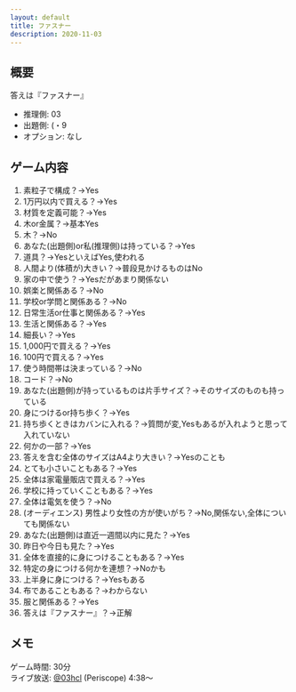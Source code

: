 ```yaml
---
layout: default
title: ファスナー
description: 2020-11-03
---
```


## 概要

答えは『ファスナー』

- 推理側: 03
- 出題側: (・9
- オプション: なし

## ゲーム内容

1. 素粒子で構成？→Yes
2. 1万円以内で買える？→Yes
3. 材質を定義可能？→Yes
4. 木or金属？→基本Yes
5. 木？→No
6. あなた(出題側)or私(推理側)は持っている？→Yes
7. 道具？→YesといえばYes,使われる
8. 人間より(体積が)大きい？→普段見かけるものはNo
9. 家の中で使う？→Yesだがあまり関係ない
10. 娯楽と関係ある？→No
11. 学校or学問と関係ある？→No
12. 日常生活or仕事と関係ある？→Yes
13. 生活と関係ある？→Yes
14. 細長い？→Yes
15. 1,000円で買える？→Yes
16. 100円で買える？→Yes
17. 使う時間帯は決まっている？→No
18. コード？→No
19. あなた(出題側)が持っているものは片手サイズ？→そのサイズのものも持っている
20. 身につけるor持ち歩く？→Yes
21. 持ち歩くときはカバンに入れる？→質問が変,Yesもあるが入れようと思って入れていない
22. 何かの一部？→Yes
23. 答えを含む全体のサイズはA4より大きい？→Yesのことも
24. とても小さいこともある？→Yes
25. 全体は家電量販店で買える？→Yes
26. 学校に持っていくこともある？→Yes
27. 全体は電気を使う？→No
28. (オーディエンス) 男性より女性の方が使いがち？→No,関係ない,全体についても関係ない
29. あなた(出題側)は直近一週間以内に見た？→Yes
30. 昨日や今日も見た？→Yes
31. 全体を直接的に身につけることもある？→Yes
32. 特定の身につける何かを連想？→Noかも
33. 上半身に身につける？→Yesもある
34. 布であることもある？→わからない
35. 服と関係ある？→Yes
36. 答えは『ファスナー』？→正解

## メモ

ゲーム時間: 30分  
ライブ放送: [@03hcl](https://www.periscope.tv/03hcl/1ypKdwZvBvoxW?t=4m38s) (Periscope) 4:38～

